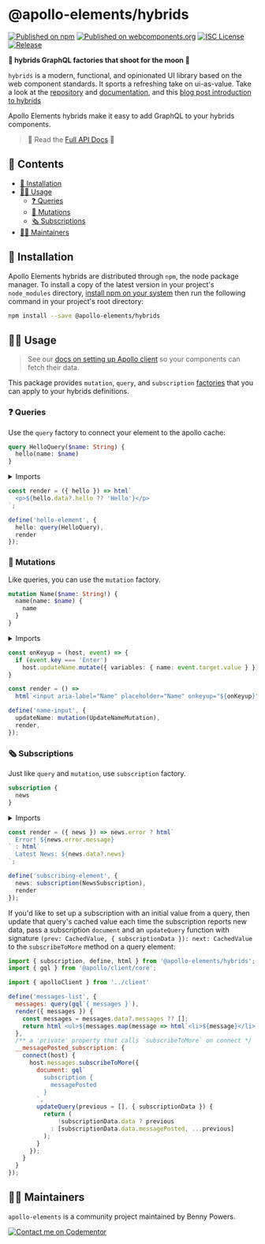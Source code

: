 # @apollo-elements/hybrids

[![Published on npm](https://img.shields.io/npm/v/@apollo-elements/hybrids.svg)](https://www.npmjs.com/package/@apollo-elements/hybrids)
[![Published on webcomponents.org](https://img.shields.io/badge/webcomponents.org-published-blue.svg)](https://www.webcomponents.org/element/@apollo-elements/hybrids)
[![ISC License](https://img.shields.io/npm/l/@apollo-elements/hybrids)](https://github.com/apollo-elements/apollo-elements/blob/master/LICENCE.md)
[![Release](https://github.com/apollo-elements/apollo-elements/workflows/Release/badge.svg)](https://github.com/apollo-elements/apollo-elements/actions)

<strong>👾 hybrids GraphQL factories that shoot for the moon 🚀</strong>

`hybrids` is a modern, functional, and opinionated UI library based on the web component standards. It sports a refreshing take on ui-as-value. Take a look at the [repository](https://github.com/hybridsjs/hybrids) and [documentation](https://hybrids.js.org), and this [blog post introduction to hybrids](https://dev.to/bennypowers/lets-build-web-components-part-7-hybrids-187l)

Apollo Elements hybrids make it easy to add GraphQL to your hybrids components.

> 🔎 Read the [Full API Docs](https://apolloelements.dev/api/libraries/hybrids/) 🔎

## 📓 Contents
- [🔧 Installation](#-installation)
- [👩‍🚀 Usage](#-usage)
  - [❓ Queries](#-queries)
  - [👾 Mutations](#-mutations)
  - [🗞 Subscriptions](#-subscriptions)
- [👷‍♂️ Maintainers](#-maintainers)

## 🔧 Installation

Apollo Elements hybrids are distributed through `npm`, the node package manager. To install a copy of the latest version in your project's `node_modules` directory, [install npm on your system](https://www.npmjs.com/get-npm) then run the following command in your project's root directory:

```bash
npm install --save @apollo-elements/hybrids
```

## 👩‍🚀 Usage

> See our [docs on setting up Apollo client](https://apolloelements.dev/guides/getting-started/apollo-client/) so your components can fetch their data.

This package provides `mutation`, `query`, and `subscription` [factories](https://hybrids.js.org/#/getting-started/concepts?id=factories) that you can apply to your hybrids definitions.

### ❓ Queries
Use the `query` factory to connect your element to the apollo cache:

<code-copy>

```graphql
query HelloQuery($name: String) {
  hello(name: $name)
}
```

</code-copy>

<details>

<summary>Imports</summary>

<code-copy>

```ts
import { query, define, html } from '@apollo-elements/hybrids';
import HelloQuery from './Hello.query.graphql';
```

</code-copy>

</details>

<code-copy>

```ts
const render = ({ hello }) => html`
  <p>${hello.data?.hello ?? 'Hello'}</p>
`;

define('hello-element', {
  hello: query(HelloQuery),
  render
});
```

</code-copy>

### 👾 Mutations
Like queries, you can use the `mutation` factory.

<code-copy>

```graphql
mutation Name($name: String!) {
  name(name: $name) {
    name
  }
}
```

</code-copy>

<details>

<summary>Imports</summary>

<code-copy>

```ts
import { mutation, define, html } from '@apollo-elements/hybrids';
import UpdateNameMutation from './UpdateName.mutation.graphql';
```

</code-copy>

</details>

<code-copy>

```ts
const onKeyup = (host, event) => {
  if (event.key === 'Enter')
    host.updateName.mutate({ variables: { name: event.target.value } });
}

const render = () =>
  html`<input aria-label="Name" placeholder="Name" onkeyup="${onKeyup}"/>`;

define('name-input', {
  updateName: mutation(UpdateNameMutation),
  render,
});
```

</code-copy>

### 🗞 Subscriptions
Just like `query` and `mutation`, use `subscription` factory.

<code-copy>

```graphql
subscription {
  news
}
```

</code-copy>

<details>

<summary>Imports</summary>

<code-copy>

```ts
import { subscription, define, html } from '@apollo-elements/hybrids';
import NewsSubscription from './News.subscription.graphql';
```

</code-copy>

</details>

<code-copy>

```ts
const render = ({ news }) => news.error ? html`
  Error! ${news.error.message}
` : html`
  Latest News: ${news.data?.news}
`;

define('subscribing-element', {
  news: subscription(NewsSubscription),
  render
});
```

</code-copy>

If you'd like to set up a subscription with an initial value from a query, then update that query's cached value each time the subscription reports new data, pass a subscription `document` and an `updateQuery` function with signature `(prev: CachedValue, { subscriptionData }): next: CachedValue` to the `subscribeToMore` method on a query element:

```js
import { subscription, define, html } from '@apollo-elements/hybrids';
import { gql } from '@apollo/client/core';

import { apolloClient } from '../client'

define('messages-list', {
  messages: query(gql`{ messages }`),
  render({ messages }) {
    const messages = messages.data?.messages ?? [];
    return html`<ul>${messages.map(message => html`<li>${message}</li>`)}</ul>`;
  },
  /** a 'private' property that calls `subscribeToMore` on connect */
  __messagePosted_subscription: {
    connect(host) {
      host.messages.subscribeToMore({
        document: gql`
          subscription {
            messagePosted
          }
        `,
        updateQuery(previous = [], { subscriptionData }) {
          return (
              !subscriptionData.data ? previous
            : [subscriptionData.data.messagePosted, ...previous]
          );
        }
      });
    }
  }
});
```

## 👷‍♂️ Maintainers
`apollo-elements` is a community project maintained by Benny Powers.

[![Contact me on Codementor](https://cdn.codementor.io/badges/contact_me_github.svg)](https://www.codementor.io/bennyp?utm_source=github&utm_medium=button&utm_term=bennyp&utm_campaign=github)
